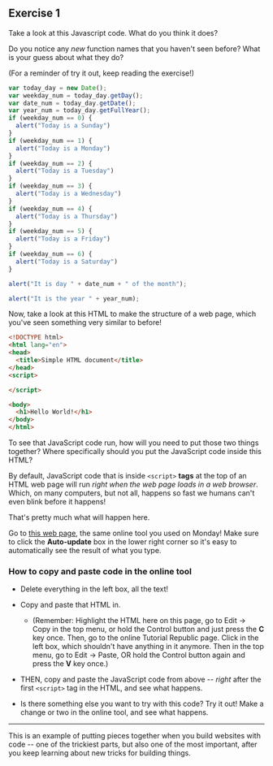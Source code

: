 ## **Exercise 1**

Take a look at this Javascript code. What do you think it does?

Do you notice any *new* function names that you haven't seen before? What is your guess about what they do?

(For a reminder of try it out, keep reading the exercise!)

```javascript
var today_day = new Date();
var weekday_num = today_day.getDay();
var date_num = today_day.getDate();
var year_num = today_day.getFullYear();
if (weekday_num == 0) {
  alert("Today is a Sunday")
}
if (weekday_num == 1) {
  alert("Today is a Monday")
}
if (weekday_num == 2) {
  alert("Today is a Tuesday")
}
if (weekday_num == 3) {
  alert("Today is a Wednesday")
}
if (weekday_num == 4) {
  alert("Today is a Thursday")
}
if (weekday_num == 5) {
  alert("Today is a Friday")
}
if (weekday_num == 6) {
  alert("Today is a Saturday")
}

alert("It is day " + date_num + " of the month");

alert("It is the year " + year_num);
```

Now, take a look at this HTML to make the structure of a web page, which you've seen something very similar to before!

```html
<!DOCTYPE html>
<html lang="en">
<head>
  <title>Simple HTML document</title>
</head>
<script>

</script>

<body>
  <h1>Hello World!</h1>
</body>
</html>   
```

To see that JavaScript code run, how will you need to put those two things together? Where specifically should you put the JavaScript code inside this HTML?

By default, JavaScript code that is inside `<script>` **tags** at the top of an HTML web page will run *right when the web page loads in a web browser*. Which, on many computers, but not all, happens so fast we humans can't even blink before it happens!

That's pretty much what will happen here.

Go to [this web page](https://www.tutorialrepublic.com/codelab.php?topic=html&file=simple-document), the same online tool you used on Monday! Make sure to click the **Auto-update** box in the lower right corner so it's easy to automatically see the result of what you type.

### How to copy and paste code in the online tool

* Delete everything in the left box, all the text!

* Copy and paste that HTML in.
  * (Remember: Highlight the HTML here on this page, go to Edit -> Copy in the top menu, or hold the Control button and just press the **C** key once. Then, go to the online Tutorial Republic page. Click in the left box, which shouldn't have anything in it anymore. Then in the top menu, go to Edit -> Paste, OR hold the Control button again and press the **V** key once.)

* THEN, copy and paste the JavaScript code from above -- *right* after the first `<script>` tag in the HTML, and see what happens.

* Is there something else you want to try with this code? Try it out! Make a change or two in the online tool, and see what happens.

---

This is an example of putting pieces together when you build websites with code -- one of the trickiest parts, but also one of the most important, after you keep learning about new tricks for building things.
